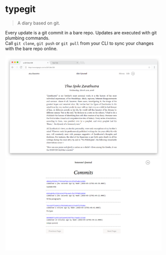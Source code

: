 # typegit
> A diary based on git.

Every update is a git commit in a bare repo. Updates are executed with git plumbing commands.  
Call `git clone`, `git push` or `git pull` from your CLI to sync your changes with the bare repo online.

![text](media/text.png)
![commits](media/commits.png)
